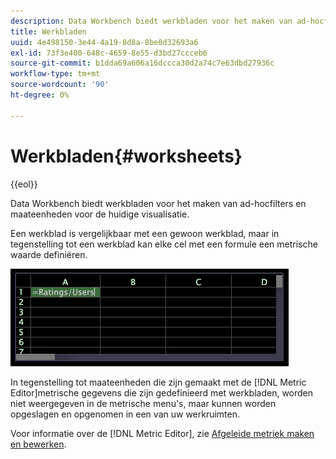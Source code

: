 ```yaml
---
description: Data Workbench biedt werkbladen voor het maken van ad-hocfilters en maateenheden voor de huidige visualisatie.
title: Werkbladen
uuid: 4e498150-3e44-4a19-8d8a-8be0d32693a6
exl-id: 73f3e400-648c-4659-8e55-d3bd27ccceb6
source-git-commit: b1dda69a606a16dccca30d2a74c7e63dbd27936c
workflow-type: tm+mt
source-wordcount: '90'
ht-degree: 0%

---
```


# Werkbladen{#worksheets}

{{eol}}

Data Workbench biedt werkbladen voor het maken van ad-hocfilters en maateenheden voor de huidige visualisatie.

Een werkblad is vergelijkbaar met een gewoon werkblad, maar in tegenstelling tot een werkblad kan elke cel met een formule een metrische waarde definiëren.

![](assets/vis_Worksheet_TextAndFormula.png)

In tegenstelling tot maateenheden die zijn gemaakt met de [!DNL Metric Editor]metrische gegevens die zijn gedefinieerd met werkbladen, worden niet weergegeven in de metrische menu&#39;s, maar kunnen worden opgeslagen en opgenomen in een van uw werkruimten.

Voor informatie over de [!DNL Metric Editor], zie [Afgeleide metriek maken en bewerken](../../../../home/c-get-started/c-admin-intrf/c-prof-mgr/c-drvd-mtrcs.md#concept-e41723b342a849309874b26232224a40).
